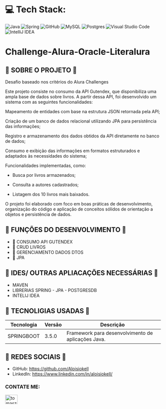 # 💻 Tech Stack:
![Java](https://img.shields.io/badge/java-%23ED8B00.svg?style=for-the-badge&logo=java&logoColor=white) ![Spring](https://img.shields.io/badge/spring-%236DB33F.svg?style=for-the-badge&logo=spring&logoColor=white) ![GitHub](https://img.shields.io/badge/GitHub-%23121011.svg?style=for-the-badge&logo=github&logoColor=white) ![MySQL](https://img.shields.io/badge/mysql-4479A1.svg?style=for-the-badge&logo=mysql&logoColor=white) ![Postgres](https://img.shields.io/badge/postgres-%23316192.svg?style=for-the-badge&logo=postgresql&logoColor=white) ![Visual Studio Code](https://img.shields.io/badge/Visual%20Studio%20Code-0078d7.svg?style=for-the-badge&logo=visual-studio-code&logoColor=white) ![IntelliJ IDEA](https://img.shields.io/badge/IntelliJIDEA-000000.svg?style=for-the-badge&logo=intellij-idea&logoColor=white)

# Challenge-Alura-Oracle-Literalura

## 🔆 SOBRE O PROJETO 🔆

Desafio baseado nos critérios do Alura Challenges

Este projeto consiste no consumo da API Gutendex, que disponibiliza uma ampla base de dados sobre livros. A partir dessa API, foi desenvolvido um sistema com as seguintes funcionalidades:

Mapeamento de entidades com base na estrutura JSON retornada pela API;

Criação de um banco de dados relacional utilizando JPA para persistência das informações;

Registro e armazenamento dos dados obtidos da API diretamente no banco de dados;

Consumo e exibição das informações em formatos estruturados e adaptados às necessidades do sistema;

Funcionalidades implementadas, como:

- Busca por livros armazenados;

- Consulta a autores cadastrados;

- Listagem dos 10 livros mais baixados.

O projeto foi elaborado com foco em boas práticas de desenvolvimento, organização do código e aplicação de conceitos sólidos de orientação a objetos e persistência de dados.


## 🌟 FUNÇÕES DO DESENVOLVIMENTO 🌟

- 🌟 CONSUMO API GUTENDEX
- 🌟 CRUD LIVROS
- 🌟 GERENCIAMENTO DADOS DTOS
- 🌟 JPA

## 🌟 IDES/ OUTRAS APLIACAÇÕES NECESSÁRIAS 🌟
- MAVEN
- LIBRERIAS SPRING - JPA - POSTGRESDB
- INTELIJ IDEA
  

## 🌟 TECNOLIGIAS USADAS 🌟
| Tecnologia | Versão | Descrição 
|------------|---------|---------------------------------------------------------------------------------|
|SPRINGBOOT       | 3.5.0      | Framework para desenvolvimento de aplicações Java. |


## 🤝 REDES SOCIAIS 🤝

-  GitHub: https://github.com/Aloisiokell
-  LinkedIn: https://www.linkedin.com/in/aloisiokell/

<h3 align="left">CONTATE ME:</h3>
<p align="left">
<a href="https://www.linkedin.com/in/aloisiokell/" target="blank"><img align="center" src="https://raw.githubusercontent.com/rahuldkjain/github-profile-readme-generator/master/src/images/icons/Social/linked-in-alt.svg" alt="tomasz-oleksik-03190a189" height="30" width="40" /></a>
</p>
